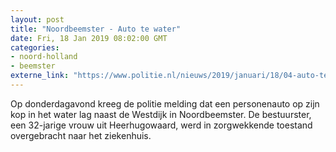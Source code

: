 ```yaml
---
layout: post
title: "Noordbeemster - Auto te water"
date: Fri, 18 Jan 2019 08:02:00 GMT
categories: 
- noord-holland 
- beemster 
externe_link: "https://www.politie.nl/nieuws/2019/januari/18/04-auto-te-water.html"
---
```


Op donderdagavond kreeg de politie melding dat een personenauto op zijn kop in het water lag naast de Westdijk in Noordbeemster. De bestuurster, een 32-jarige vrouw uit Heerhugowaard, werd in zorgwekkende toestand overgebracht naar het ziekenhuis.
